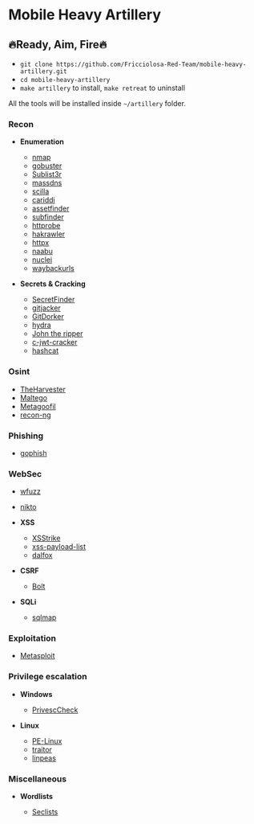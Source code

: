 # Mobile Heavy Artillery

## 🔥Ready, Aim, Fire🔥

- `git clone https://github.com/Fricciolosa-Red-Team/mobile-heavy-artillery.git`
- `cd mobile-heavy-artillery`
- `make artillery` to install, `make retreat` to uninstall

All the tools will be installed inside `~/artillery` folder.


### Recon

   - **Enumeration**
     - [nmap](https://github.com/nmap/nmap)
     - [gobuster](https://github.com/OJ/gobuster)
     - [Sublist3r](https://github.com/aboul3la/Sublist3r)
     - [massdns](https://github.com/blechschmidt/massdns)
     - [scilla](https://github.com/edoardottt/scilla)
     - [cariddi](https://github.com/edoardottt/cariddi)
     - [assetfinder](https://github.com/tomnomnom/assetfinder)
     - [subfinder](https://github.com/projectdiscovery/subfinder)
     - [httprobe](https://github.com/tomnomnom/httprobe)
     - [hakrawler](https://github.com/hakluke/hakrawler)
     - [httpx](https://github.com/projectdiscovery/httpx)
     - [naabu](https://github.com/projectdiscovery/naabu)
     - [nuclei](https://github.com/projectdiscovery/nuclei)
     - [waybackurls](https://github.com/tomnomnom/waybackurls)

  - **Secrets & Cracking**
     - [SecretFinder](https://github.com/m4ll0k/SecretFinder)
     - [gitjacker](https://github.com/liamg/gitjacker)
     - [GitDorker](https://github.com/obheda12/GitDorker)
     - [hydra](https://github.com/vanhauser-thc/thc-hydra)
     - [John the ripper](https://www.openwall.com/john/)
     - [c-jwt-cracker](https://github.com/brendan-rius/c-jwt-cracker)
     - [hashcat](https://hashcat.net/hashcat/)

### Osint

  - [TheHarvester](https://github.com/laramies/theHarvester)
  - [Maltego](https://maltego.com)
  - [Metagoofil](https://github.com/laramies/metagoofil)
  - [recon-ng](https://github.com/lanmaster53/recon-ng)

### Phishing

   - [gophish](https://github.com/gophish/gophish)

### WebSec

  - [wfuzz](https://github.com/xmendez/wfuzz)
  - [nikto](https://github.com/sullo/nikto)

  - **XSS**
      - [XSStrike](https://github.com/s0md3v/XSStrike)
      - [xss-payload-list](https://github.com/payloadbox/xss-payload-list)
      - [dalfox](https://github.com/hahwul/dalfox)

  - **CSRF**
      - [Bolt](https://github.com/s0md3v/Bolt)

  - **SQLi**
      - [sqlmap](https://github.com/sqlmapproject/sqlmap)
  
### Exploitation

  - [Metasploit](https://docs.rapid7.com/metasploit/)

### Privilege escalation

  - **Windows**
      - [PrivescCheck](https://github.com/itm4n/PrivescCheck)

  - **Linux**
      - [PE-Linux](https://github.com/WazeHell/PE-Linux)
      - [traitor](https://github.com/liamg/traitor)
      - [linpeas](https://github.com/carlospolop/privilege-escalation-awesome-scripts-suite/blob/master/linPEAS/linpeas.sh)

### Miscellaneous

  - **Wordlists**
  
      - [Seclists](https://github.com/danielmiessler/SecLists)
